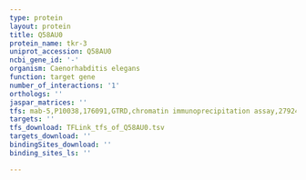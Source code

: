 ```yaml
---
type: protein
layout: protein
title: Q58AU0
protein_name: tkr-3
uniprot_accession: Q58AU0
ncbi_gene_id: '-'
organism: Caenorhabditis elegans
function: target gene
number_of_interactions: '1'
orthologs: ''
jaspar_matrices: ''
tfs: mab-5,P10038,176091,GTRD,chromatin immunoprecipitation assay,27924024%5Buid%5D,No
targets: ''
tfs_download: TFLink_tfs_of_Q58AU0.tsv
targets_download: ''
bindingSites_download: ''
binding_sites_ls: ''

---
```


